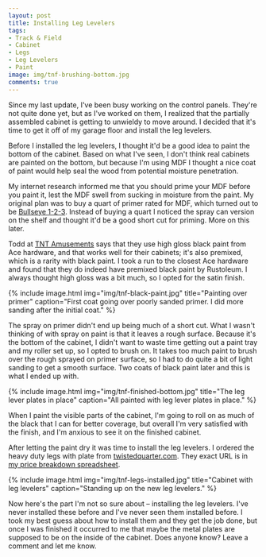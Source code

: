 ```yaml
---
layout: post
title: Installing Leg Levelers
tags:
- Track & Field
- Cabinet
- Legs
- Leg Levelers
- Paint
image: img/tnf-brushing-bottom.jpg
comments: true
---
```

Since my last update, I've been busy working on the control panels. They're not quite done yet, but as I've worked on them, I realized that the partially assembled cabinet is getting to unwieldy to move around. I decided that it's time to get it off of my garage floor and install the leg levelers.

Before I installed the leg levelers, I thought it'd be a good idea to paint the bottom of the cabinet. Based on what I've seen, I don't think real cabinets are painted on the bottom, but because I'm using MDF I thought a nice coat of paint would help seal the wood from potential moisture penetration.

My internet research informed me that you should prime your MDF before you paint it, lest the MDF swell from sucking in moisture from the paint. My original plan was to buy a quart of primer rated for MDF, which turned out to be [Bullseye 1-2-3](http://www.rustoleum.com/en/product-catalog/consumer-brands/zinsser/primer-sealers/bulls-eye-1-2-3-water-base-primer).  Instead of buying a quart I noticed the spray can version on the shelf and thought it'd be a good short cut for priming. More on this later.

Todd at [TNT Amusements](https://www.youtube.com/user/tntamusements/videos) says that they use high gloss black paint from Ace hardware, and that works well for their cabinets; it's also premixed, which is a rarity with black paint. I took a run to the closest Ace hardware and found that they do indeed have premixed black paint by Rustoleum. I always thought high gloss was a bit much, so I opted for the satin finish.

{% include image.html
            img="img/tnf-black-paint.jpg"
            title="Painting over primer"
            caption="First coat going over poorly sanded primer. I did more sanding after the initial coat."
%}

The spray on primer didn't end up being much of a short cut. What I wasn't thinking of with spray on paint is that it leaves a rough surface. Because it's the bottom of the cabinet, I didn't want to waste time getting out a paint tray and my roller set up, so I opted to brush on. It takes too much paint to brush over the rough sprayed on primer surface, so I had to do quite a bit of light sanding to get a smooth surface. Two coats of black paint later and this is what I ended up with.

{% include image.html
            img="img/tnf-finished-bottom.jpg"
            title="The leg lever plates in place"
            caption="All painted with leg lever plates in place."
%}

When I paint the visible parts of the cabinet, I'm going to roll on as much of the black that I can for better coverage, but overall I'm very satisfied with the finish, and I'm anxious to see it on the finished cabinet.

After letting the paint dry it was time to install the leg levelers. I ordered the heavy duty legs with plate from [twistedquarter.com](http://www.twistedquarter.com/). They exact URL is in [my price breakdown spreadsheet](https://docs.google.com/spreadsheets/d/1S5zE5Ain3i2G2y6YvyH4oL3lOUQmubdFgGODNBmjnvY/edit#gid=0).

{% include image.html
            img="img/tnf-legs-installed.jpg"
            title="Cabinet with leg levelers"
            caption="Standing up on the new leg levelers."
%}

Now here's the part I'm not so sure about &ndash; installing the leg levelers. I've never installed these before and I've never seen them installed before. I took my best guess about how to install them and they get the job done, but once I was finished it occurred to me that maybe the metal plates are supposed to be on the inside of the cabinet. Does anyone know? Leave a comment and let me know.